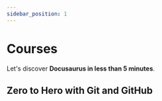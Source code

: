```yaml
---
sidebar_position: 1
---
```


# Courses

Let's discover **Docusaurus in less than 5 minutes**.

## Zero to Hero with Git and GitHub